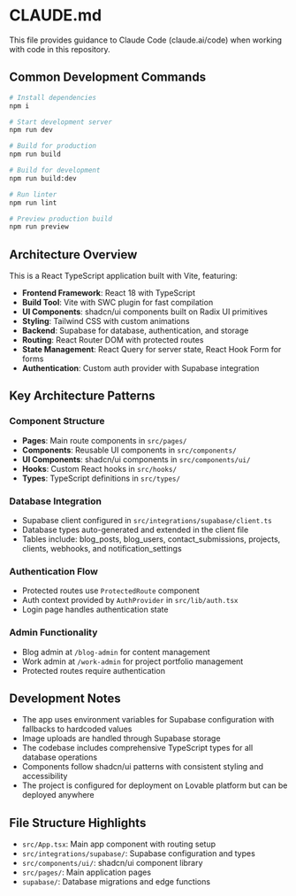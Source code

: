 # CLAUDE.md

This file provides guidance to Claude Code (claude.ai/code) when working with code in this repository.

## Common Development Commands

```bash
# Install dependencies
npm i

# Start development server
npm run dev

# Build for production
npm run build

# Build for development
npm run build:dev

# Run linter
npm run lint

# Preview production build
npm run preview
```

## Architecture Overview

This is a React TypeScript application built with Vite, featuring:

- **Frontend Framework**: React 18 with TypeScript
- **Build Tool**: Vite with SWC plugin for fast compilation
- **UI Components**: shadcn/ui components built on Radix UI primitives
- **Styling**: Tailwind CSS with custom animations
- **Backend**: Supabase for database, authentication, and storage
- **Routing**: React Router DOM with protected routes
- **State Management**: React Query for server state, React Hook Form for forms
- **Authentication**: Custom auth provider with Supabase integration

## Key Architecture Patterns

### Component Structure
- **Pages**: Main route components in `src/pages/`
- **Components**: Reusable UI components in `src/components/`
- **UI Components**: shadcn/ui components in `src/components/ui/`
- **Hooks**: Custom React hooks in `src/hooks/`
- **Types**: TypeScript definitions in `src/types/`

### Database Integration
- Supabase client configured in `src/integrations/supabase/client.ts`
- Database types auto-generated and extended in the client file
- Tables include: blog_posts, blog_users, contact_submissions, projects, clients, webhooks, and notification_settings

### Authentication Flow
- Protected routes use `ProtectedRoute` component
- Auth context provided by `AuthProvider` in `src/lib/auth.tsx`
- Login page handles authentication state

### Admin Functionality
- Blog admin at `/blog-admin` for content management
- Work admin at `/work-admin` for project portfolio management
- Protected routes require authentication

## Development Notes

- The app uses environment variables for Supabase configuration with fallbacks to hardcoded values
- Image uploads are handled through Supabase storage
- The codebase includes comprehensive TypeScript types for all database operations
- Components follow shadcn/ui patterns with consistent styling and accessibility
- The project is configured for deployment on Lovable platform but can be deployed anywhere

## File Structure Highlights

- `src/App.tsx`: Main app component with routing setup
- `src/integrations/supabase/`: Supabase configuration and types
- `src/components/ui/`: shadcn/ui component library
- `src/pages/`: Main application pages
- `supabase/`: Database migrations and edge functions